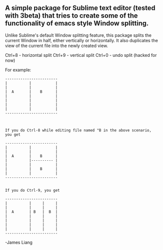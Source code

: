 A simple package for Sublime text editor (tested with 3beta) that tries to create some of the functionality of emacs style Window splitting.
---

Unlike Sublime's default Window splitting feature, this package splits the current Window in half, either vertically or horizontally.
It also duplicates the view of the current file into the newly created view.  

Ctrl+8 - horizontal split
Ctrl+9 - vertical split
Ctrl+0 - undo split (hacked for now)


For example:


    ------------------------
    |          |           |
    |          |           |
    |  A       |    B      |
    |          |           |
    |          |           |
    |          |           |
    |          |           |
    ------------------------
    
    
    
    If you do Ctrl-8 while editing file named "B in the above scenario, you get
    
    ------------------------
    |          |           |
    |          |           |
    |  A       |    B      |
    |          |---------- |
    |          |           |
    |          |    B      |
    |          |           |
    ------------------------
    
    
    If you do Ctrl-9, you get
    
    ------------------------
    |          |     |     |
    |          |     |     |
    |  A       | B   |  B  |
    |          |     |     |
    |          |     |     |
    |          |     |     |
    |          |     |     |
    ------------------------
    
    
    
-James Liang
    